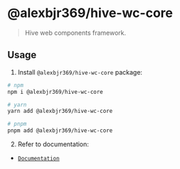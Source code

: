 # @alexbjr369/hive-wc-core

> Hive web components framework.

## Usage

1. Install `@alexbjr369/hive-wc-core` package:

```bash
# npm
npm i @alexbjr369/hive-wc-core

# yarn
yarn add @alexbjr369/hive-wc-core

# pnpm
pnpm add @alexbjr369/hive-wc-core
```

2. Refer to documentation:

- [`Documentation`](https://alexbleggi.netlify.app/hive/docs/web-components/getting-started/download)
